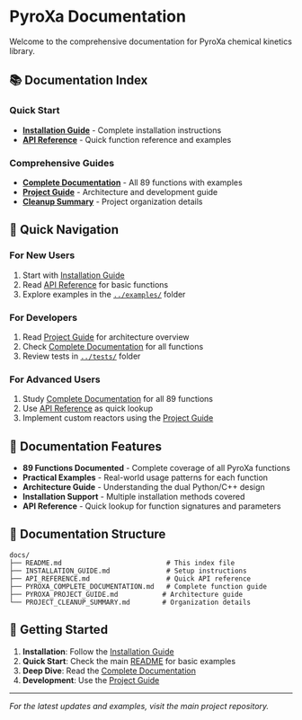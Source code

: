 # PyroXa Documentation

Welcome to the comprehensive documentation for PyroXa chemical kinetics library.

## 📚 Documentation Index

### Quick Start
- **[Installation Guide](INSTALLATION_GUIDE.md)** - Complete installation instructions
- **[API Reference](API_REFERENCE.md)** - Quick function reference and examples

### Comprehensive Guides
- **[Complete Documentation](PYROXA_COMPLETE_DOCUMENTATION.md)** - All 89 functions with examples
- **[Project Guide](PYROXA_PROJECT_GUIDE.md)** - Architecture and development guide
- **[Cleanup Summary](PROJECT_CLEANUP_SUMMARY.md)** - Project organization details

## 🎯 Quick Navigation

### For New Users
1. Start with [Installation Guide](INSTALLATION_GUIDE.md)
2. Read [API Reference](API_REFERENCE.md) for basic functions
3. Explore examples in the [`../examples/`](../examples/) folder

### For Developers
1. Read [Project Guide](PYROXA_PROJECT_GUIDE.md) for architecture overview
2. Check [Complete Documentation](PYROXA_COMPLETE_DOCUMENTATION.md) for all functions
3. Review tests in [`../tests/`](../tests/) folder

### For Advanced Users
1. Study [Complete Documentation](PYROXA_COMPLETE_DOCUMENTATION.md) for all 89 functions
2. Use [API Reference](API_REFERENCE.md) as quick lookup
3. Implement custom reactors using the [Project Guide](PYROXA_PROJECT_GUIDE.md)

## 🔧 Documentation Features

- **89 Functions Documented** - Complete coverage of all PyroXa functions
- **Practical Examples** - Real-world usage patterns for each function
- **Architecture Guide** - Understanding the dual Python/C++ design
- **Installation Support** - Multiple installation methods covered
- **API Reference** - Quick lookup for function signatures and parameters

## 📖 Documentation Structure

```
docs/
├── README.md                          # This index file
├── INSTALLATION_GUIDE.md              # Setup instructions
├── API_REFERENCE.md                   # Quick API reference
├── PYROXA_COMPLETE_DOCUMENTATION.md   # Complete function guide
├── PYROXA_PROJECT_GUIDE.md           # Architecture guide
└── PROJECT_CLEANUP_SUMMARY.md        # Organization details
```

## 🚀 Getting Started

1. **Installation**: Follow the [Installation Guide](INSTALLATION_GUIDE.md)
2. **Quick Start**: Check the main [README](../README.md) for basic examples
3. **Deep Dive**: Read the [Complete Documentation](PYROXA_COMPLETE_DOCUMENTATION.md)
4. **Development**: Use the [Project Guide](PYROXA_PROJECT_GUIDE.md)

---

*For the latest updates and examples, visit the main project repository.*
